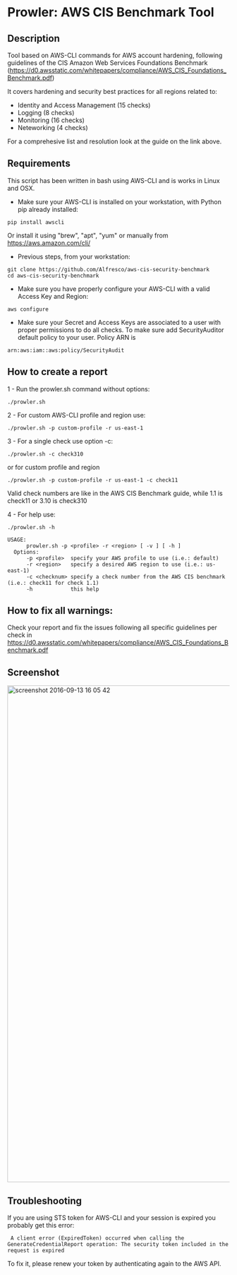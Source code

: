 # Prowler: AWS CIS Benchmark Tool

## Description

Tool based on AWS-CLI commands for AWS account hardening, following guidelines of the CIS Amazon Web Services Foundations Benchmark (https://d0.awsstatic.com/whitepapers/compliance/AWS_CIS_Foundations_Benchmark.pdf)

It covers hardening and security best practices for all regions related to:

- Identity and Access Management (15 checks)
- Logging (8 checks)
- Monitoring (16 checks)
- Neteworking (4 checks)

For a comprehesive list and resolution look at the guide on the link above.

## Requirements
This script has been written in bash using AWS-CLI and is works in Linux and OSX.

- Make sure your AWS-CLI is installed on your workstation, with Python pip already installed:
```
pip install awscli
```
Or install it using "brew", "apt", "yum" or manually from https://aws.amazon.com/cli/

- Previous steps, from your workstation:
```
git clone https://github.com/Alfresco/aws-cis-security-benchmark
cd aws-cis-security-benchmark
```

- Make sure you have properly configure your AWS-CLI with a valid Access Key and Region:
```
aws configure
```

- Make sure your Secret and Access Keys are associated to a user with proper permissions to do all checks. To make sure add SecurityAuditor default policy to your user. Policy ARN is

```
arn:aws:iam::aws:policy/SecurityAudit
```

## How to create a report

1 - Run the prowler.sh command without options:

```
./prowler.sh
```

2 - For custom AWS-CLI profile and region use:

```
./prowler.sh -p custom-profile -r us-east-1
```

3 - For a single check use option -c:

```
./prowler.sh -c check310
```
or for custom profile and region
```
./prowler.sh -p custom-profile -r us-east-1 -c check11
```
Valid check numbers are like in the AWS CIS Benchmark guide, while 1.1 is check11 or 3.10 is check310

4 - For help use:

```
./prowler.sh -h

USAGE:
      prowler.sh -p <profile> -r <region> [ -v ] [ -h ]
  Options:
      -p <profile>  specify your AWS profile to use (i.e.: default)
      -r <region>   specify a desired AWS region to use (i.e.: us-east-1)
      -c <checknum> specify a check number from the AWS CIS benchmark (i.e.: check11 for check 1.1)
      -h            this help

```
## How to fix all warnings:
 Check your report and fix the issues following all specific guidelines per check in https://d0.awsstatic.com/whitepapers/compliance/AWS_CIS_Foundations_Benchmark.pdf

## Screenshot

 <img width="1125" alt="screenshot 2016-09-13 16 05 42" src="https://cloud.githubusercontent.com/assets/3985464/18489640/50fe6824-79cc-11e6-8a9c-e788b88a8a6b.png">

## Troubleshooting

 If you are using STS token for AWS-CLI and your session is expired you probably get this error:

```
 A client error (ExpiredToken) occurred when calling the GenerateCredentialReport operation: The security token included in the request is expired
 ```
 To fix it, please renew your token by authenticating again to the AWS API.

